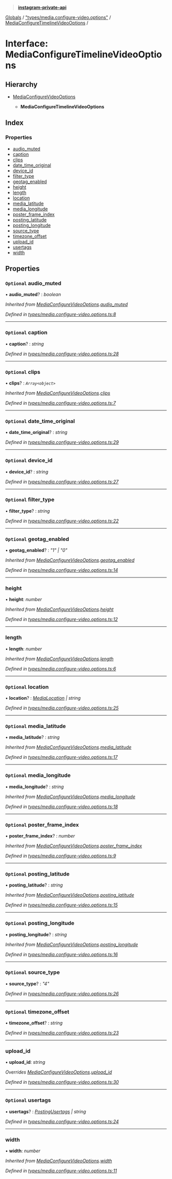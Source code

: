 > **[instagram-private-api](../README.md)**

[Globals](../README.md) / ["types/media.configure-video.options"](../modules/_types_media_configure_video_options_.md) / [MediaConfigureTimelineVideoOptions](_types_media_configure_video_options_.mediaconfiguretimelinevideooptions.md) /

# Interface: MediaConfigureTimelineVideoOptions

## Hierarchy

* [MediaConfigureVideoOptions](_types_media_configure_video_options_.mediaconfigurevideooptions.md)

  * **MediaConfigureTimelineVideoOptions**

## Index

### Properties

* [audio_muted](_types_media_configure_video_options_.mediaconfiguretimelinevideooptions.md#optional-audio_muted)
* [caption](_types_media_configure_video_options_.mediaconfiguretimelinevideooptions.md#optional-caption)
* [clips](_types_media_configure_video_options_.mediaconfiguretimelinevideooptions.md#optional-clips)
* [date_time_original](_types_media_configure_video_options_.mediaconfiguretimelinevideooptions.md#optional-date_time_original)
* [device_id](_types_media_configure_video_options_.mediaconfiguretimelinevideooptions.md#optional-device_id)
* [filter_type](_types_media_configure_video_options_.mediaconfiguretimelinevideooptions.md#optional-filter_type)
* [geotag_enabled](_types_media_configure_video_options_.mediaconfiguretimelinevideooptions.md#optional-geotag_enabled)
* [height](_types_media_configure_video_options_.mediaconfiguretimelinevideooptions.md#height)
* [length](_types_media_configure_video_options_.mediaconfiguretimelinevideooptions.md#length)
* [location](_types_media_configure_video_options_.mediaconfiguretimelinevideooptions.md#optional-location)
* [media_latitude](_types_media_configure_video_options_.mediaconfiguretimelinevideooptions.md#optional-media_latitude)
* [media_longitude](_types_media_configure_video_options_.mediaconfiguretimelinevideooptions.md#optional-media_longitude)
* [poster_frame_index](_types_media_configure_video_options_.mediaconfiguretimelinevideooptions.md#optional-poster_frame_index)
* [posting_latitude](_types_media_configure_video_options_.mediaconfiguretimelinevideooptions.md#optional-posting_latitude)
* [posting_longitude](_types_media_configure_video_options_.mediaconfiguretimelinevideooptions.md#optional-posting_longitude)
* [source_type](_types_media_configure_video_options_.mediaconfiguretimelinevideooptions.md#optional-source_type)
* [timezone_offset](_types_media_configure_video_options_.mediaconfiguretimelinevideooptions.md#optional-timezone_offset)
* [upload_id](_types_media_configure_video_options_.mediaconfiguretimelinevideooptions.md#upload_id)
* [usertags](_types_media_configure_video_options_.mediaconfiguretimelinevideooptions.md#optional-usertags)
* [width](_types_media_configure_video_options_.mediaconfiguretimelinevideooptions.md#width)

## Properties

### `Optional` audio_muted

• **audio_muted**? : *boolean*

*Inherited from [MediaConfigureVideoOptions](_types_media_configure_video_options_.mediaconfigurevideooptions.md).[audio_muted](_types_media_configure_video_options_.mediaconfigurevideooptions.md#optional-audio_muted)*

*Defined in [types/media.configure-video.options.ts:8](https://github.com/dilame/instagram-private-api/blob/173bc62/src/types/media.configure-video.options.ts#L8)*

___

### `Optional` caption

• **caption**? : *string*

*Defined in [types/media.configure-video.options.ts:28](https://github.com/dilame/instagram-private-api/blob/173bc62/src/types/media.configure-video.options.ts#L28)*

___

### `Optional` clips

• **clips**? : *`Array<object>`*

*Inherited from [MediaConfigureVideoOptions](_types_media_configure_video_options_.mediaconfigurevideooptions.md).[clips](_types_media_configure_video_options_.mediaconfigurevideooptions.md#optional-clips)*

*Defined in [types/media.configure-video.options.ts:7](https://github.com/dilame/instagram-private-api/blob/173bc62/src/types/media.configure-video.options.ts#L7)*

___

### `Optional` date_time_original

• **date_time_original**? : *string*

*Defined in [types/media.configure-video.options.ts:29](https://github.com/dilame/instagram-private-api/blob/173bc62/src/types/media.configure-video.options.ts#L29)*

___

### `Optional` device_id

• **device_id**? : *string*

*Defined in [types/media.configure-video.options.ts:27](https://github.com/dilame/instagram-private-api/blob/173bc62/src/types/media.configure-video.options.ts#L27)*

___

### `Optional` filter_type

• **filter_type**? : *string*

*Defined in [types/media.configure-video.options.ts:22](https://github.com/dilame/instagram-private-api/blob/173bc62/src/types/media.configure-video.options.ts#L22)*

___

### `Optional` geotag_enabled

• **geotag_enabled**? : *"1" | "0"*

*Inherited from [MediaConfigureVideoOptions](_types_media_configure_video_options_.mediaconfigurevideooptions.md).[geotag_enabled](_types_media_configure_video_options_.mediaconfigurevideooptions.md#optional-geotag_enabled)*

*Defined in [types/media.configure-video.options.ts:14](https://github.com/dilame/instagram-private-api/blob/173bc62/src/types/media.configure-video.options.ts#L14)*

___

###  height

• **height**: *number*

*Inherited from [MediaConfigureVideoOptions](_types_media_configure_video_options_.mediaconfigurevideooptions.md).[height](_types_media_configure_video_options_.mediaconfigurevideooptions.md#height)*

*Defined in [types/media.configure-video.options.ts:12](https://github.com/dilame/instagram-private-api/blob/173bc62/src/types/media.configure-video.options.ts#L12)*

___

###  length

• **length**: *number*

*Inherited from [MediaConfigureVideoOptions](_types_media_configure_video_options_.mediaconfigurevideooptions.md).[length](_types_media_configure_video_options_.mediaconfigurevideooptions.md#length)*

*Defined in [types/media.configure-video.options.ts:6](https://github.com/dilame/instagram-private-api/blob/173bc62/src/types/media.configure-video.options.ts#L6)*

___

### `Optional` location

• **location**? : *[MediaLocation](_types_media_configure_options_.medialocation.md) | string*

*Defined in [types/media.configure-video.options.ts:25](https://github.com/dilame/instagram-private-api/blob/173bc62/src/types/media.configure-video.options.ts#L25)*

___

### `Optional` media_latitude

• **media_latitude**? : *string*

*Inherited from [MediaConfigureVideoOptions](_types_media_configure_video_options_.mediaconfigurevideooptions.md).[media_latitude](_types_media_configure_video_options_.mediaconfigurevideooptions.md#optional-media_latitude)*

*Defined in [types/media.configure-video.options.ts:17](https://github.com/dilame/instagram-private-api/blob/173bc62/src/types/media.configure-video.options.ts#L17)*

___

### `Optional` media_longitude

• **media_longitude**? : *string*

*Inherited from [MediaConfigureVideoOptions](_types_media_configure_video_options_.mediaconfigurevideooptions.md).[media_longitude](_types_media_configure_video_options_.mediaconfigurevideooptions.md#optional-media_longitude)*

*Defined in [types/media.configure-video.options.ts:18](https://github.com/dilame/instagram-private-api/blob/173bc62/src/types/media.configure-video.options.ts#L18)*

___

### `Optional` poster_frame_index

• **poster_frame_index**? : *number*

*Inherited from [MediaConfigureVideoOptions](_types_media_configure_video_options_.mediaconfigurevideooptions.md).[poster_frame_index](_types_media_configure_video_options_.mediaconfigurevideooptions.md#optional-poster_frame_index)*

*Defined in [types/media.configure-video.options.ts:9](https://github.com/dilame/instagram-private-api/blob/173bc62/src/types/media.configure-video.options.ts#L9)*

___

### `Optional` posting_latitude

• **posting_latitude**? : *string*

*Inherited from [MediaConfigureVideoOptions](_types_media_configure_video_options_.mediaconfigurevideooptions.md).[posting_latitude](_types_media_configure_video_options_.mediaconfigurevideooptions.md#optional-posting_latitude)*

*Defined in [types/media.configure-video.options.ts:15](https://github.com/dilame/instagram-private-api/blob/173bc62/src/types/media.configure-video.options.ts#L15)*

___

### `Optional` posting_longitude

• **posting_longitude**? : *string*

*Inherited from [MediaConfigureVideoOptions](_types_media_configure_video_options_.mediaconfigurevideooptions.md).[posting_longitude](_types_media_configure_video_options_.mediaconfigurevideooptions.md#optional-posting_longitude)*

*Defined in [types/media.configure-video.options.ts:16](https://github.com/dilame/instagram-private-api/blob/173bc62/src/types/media.configure-video.options.ts#L16)*

___

### `Optional` source_type

• **source_type**? : *"4"*

*Defined in [types/media.configure-video.options.ts:26](https://github.com/dilame/instagram-private-api/blob/173bc62/src/types/media.configure-video.options.ts#L26)*

___

### `Optional` timezone_offset

• **timezone_offset**? : *string*

*Defined in [types/media.configure-video.options.ts:23](https://github.com/dilame/instagram-private-api/blob/173bc62/src/types/media.configure-video.options.ts#L23)*

___

###  upload_id

• **upload_id**: *string*

*Overrides [MediaConfigureVideoOptions](_types_media_configure_video_options_.mediaconfigurevideooptions.md).[upload_id](_types_media_configure_video_options_.mediaconfigurevideooptions.md#upload_id)*

*Defined in [types/media.configure-video.options.ts:30](https://github.com/dilame/instagram-private-api/blob/173bc62/src/types/media.configure-video.options.ts#L30)*

___

### `Optional` usertags

• **usertags**? : *[PostingUsertags](_types_posting_options_.postingusertags.md) | string*

*Defined in [types/media.configure-video.options.ts:24](https://github.com/dilame/instagram-private-api/blob/173bc62/src/types/media.configure-video.options.ts#L24)*

___

###  width

• **width**: *number*

*Inherited from [MediaConfigureVideoOptions](_types_media_configure_video_options_.mediaconfigurevideooptions.md).[width](_types_media_configure_video_options_.mediaconfigurevideooptions.md#width)*

*Defined in [types/media.configure-video.options.ts:11](https://github.com/dilame/instagram-private-api/blob/173bc62/src/types/media.configure-video.options.ts#L11)*